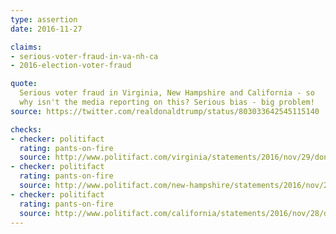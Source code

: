 ```yaml
---
type: assertion
date: 2016-11-27

claims:
- serious-voter-fraud-in-va-nh-ca
- 2016-election-voter-fraud

quote:
  Serious voter fraud in Virginia, New Hampshire and California - so
  why isn't the media reporting on this? Serious bias - big problem!
source: https://twitter.com/realdonaldtrump/status/803033642545115140

checks:
- checker: politifact
  rating: pants-on-fire
  source: http://www.politifact.com/virginia/statements/2016/nov/29/donald-trump/trumps-pants-fire-serious-voter-fraud-claim-virgin/
- checker: politifact
  rating: pants-on-fire
  source: http://www.politifact.com/new-hampshire/statements/2016/nov/28/donald-trump/trump-claims-serious-voter-fraud-new-hampshire/
- checker: politifact
  rating: pants-on-fire
  source: http://www.politifact.com/california/statements/2016/nov/28/donald-trump/pants-fire-trumps-claim-about-california-voter-fra/
---
```


